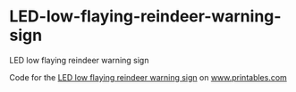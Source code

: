 # LED-low-flaying-reindeer-warning-sign

LED low flaying reindeer warning sign

Code for the <a href="https://www.printables.com/de/model/700818-led-low-flaying-reindeer-warning-sign">LED low flaying reindeer warning sign</a> on <a href="https://www.printables.com">www.printables.com</a>
